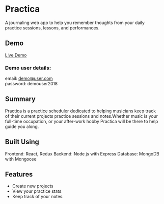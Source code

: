 # Practica

A journaling web app to help you remember thoughts from your daily practice sessions, lessons, and performances.

## Demo

[Live Demo](https://calm-escarpment-51268.herokuapp.com/)

### Demo user details:

email: demo@user.com<br/>
password: demouser2018

## Summary

Practica is a practice scheduler dedicated to helping musicians keep track of their current projects practice sessions and notes.Whether music is your full-time occupation, or your after-work hobby Practica will be there to help guide you along.

## Built Using

Frontend: React, Redux
Backend: Node.js with Express
Database: MongoDB with Mongoose

## Features

- Create new projects
- View your practice stats
- Keep track of your notes

